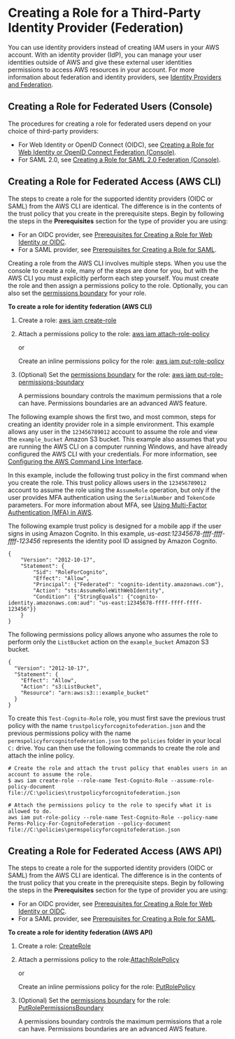 # Creating a Role for a Third\-Party Identity Provider \(Federation\)<a name="id_roles_create_for-idp"></a>

You can use identity providers instead of creating IAM users in your AWS account\. With an identity provider \(IdP\), you can manage your user identities outside of AWS and give these external user identities permissions to access AWS resources in your account\. For more information about federation and identity providers, see [Identity Providers and Federation](id_roles_providers.md)\.

## Creating a Role for Federated Users \(Console\)<a name="roles-creatingrole-federated-users-console"></a>

The procedures for creating a role for federated users depend on your choice of third\-party providers:
+ For Web Identity or OpenID Connect \(OIDC\), see [Creating a Role for Web Identity or OpenID Connect Federation \(Console\)](id_roles_create_for-idp_oidc.md)\.
+ For SAML 2\.0, see [Creating a Role for SAML 2\.0 Federation \(Console\)](id_roles_create_for-idp_saml.md)\.

## Creating a Role for Federated Access \(AWS CLI\)<a name="roles-creatingrole-identityprovider-cli"></a>

The steps to create a role for the supported identity providers \(OIDC or SAML\) from the AWS CLI are identical\. The difference is in the contents of the trust policy that you create in the prerequisite steps\. Begin by following the steps in the **Prerequisites** section for the type of provider you are using:
+ For an OIDC provider, see [Prerequisites for Creating a Role for Web Identity or OIDC](id_roles_create_for-idp_oidc.md#idp_oidc_Prerequisites)\.
+ For a SAML provider, see [Prerequisites for Creating a Role for SAML](id_roles_create_for-idp_saml.md#idp_saml_Prerequisites)\.

Creating a role from the AWS CLI involves multiple steps\. When you use the console to create a role, many of the steps are done for you, but with the AWS CLI you must explicitly perform each step yourself\. You must create the role and then assign a permissions policy to the role\. Optionally, you can also set the [permissions boundary](access_policies_boundaries.md) for your role\.

**To create a role for identity federation \(AWS CLI\)**

1. Create a role: [aws iam create\-role](http://docs.aws.amazon.com/cli/latest/reference/iam/create-role.html)

1. Attach a permissions policy to the role: [aws iam attach\-role\-policy](http://docs.aws.amazon.com/cli/latest/reference/iam/attach-role-policy.html)

    or

   Create an inline permissions policy for the role: [aws iam put\-role\-policy](http://docs.aws.amazon.com/cli/latest/reference/iam/put-role-policy.html)

1. \(Optional\) Set the [permissions boundary](access_policies_boundaries.md) for the role: [aws iam put\-role\-permissions\-boundary](http://docs.aws.amazon.com/cli/latest/reference/iam/put-role-permissions-boundary.html)

   A permissions boundary controls the maximum permissions that a role can have\. Permissions boundaries are an advanced AWS feature\.

The following example shows the first two, and most common, steps for creating an identity provider role in a simple environment\. This example allows any user in the `123456789012` account to assume the role and view the `example_bucket` Amazon S3 bucket\. This example also assumes that you are running the AWS CLI on a computer running Windows, and have already configured the AWS CLI with your credentials\. For more information, see [Configuring the AWS Command Line Interface](http://docs.aws.amazon.com/cli/latest/userguide/cli-chap-getting-started.html)\.

In this example, include the following trust policy in the first command when you create the role\. This trust policy allows users in the `123456789012` account to assume the role using the `AssumeRole` operation, but only if the user provides MFA authentication using the `SerialNumber` and `TokenCode` parameters\. For more information about MFA, see [Using Multi\-Factor Authentication \(MFA\) in AWS](id_credentials_mfa.md)\.

The following example trust policy is designed for a mobile app if the user signs in using Amazon Cognito\. In this example, *us\-east:12345678\-ffff\-ffff\-ffff\-123456* represents the identity pool ID assigned by Amazon Cognito\.

```
{
    "Version": "2012-10-17",
    "Statement": {
        "Sid": "RoleForCognito",
        "Effect": "Allow",
        "Principal": {"Federated": "cognito-identity.amazonaws.com"},
        "Action": "sts:AssumeRoleWithWebIdentity",
        "Condition": {"StringEquals": {"cognito-identity.amazonaws.com:aud": "us-east:12345678-ffff-ffff-ffff-123456"}}
    }
}
```

The following permissions policy allows anyone who assumes the role to perform only the `ListBucket` action on the `example_bucket` Amazon S3 bucket\.

```
{
  "Version": "2012-10-17",
  "Statement": {
    "Effect": "Allow",
    "Action": "s3:ListBucket",
    "Resource": "arn:aws:s3:::example_bucket"
  }
}
```

To create this `Test-Cognito-Role` role, you must first save the previous trust policy with the name `trustpolicyforcognitofederation.json` and the previous permissions policy with the name `permspolicyforcognitofederation.json` to the `policies` folder in your local `C:` drive\. You can then use the following commands to create the role and attach the inline policy\.

```
# Create the role and attach the trust policy that enables users in an account to assume the role.
$ aws iam create-role --role-name Test-Cognito-Role --assume-role-policy-document file://C:\policies\trustpolicyforcognitofederation.json

# Attach the permissions policy to the role to specify what it is allowed to do.
aws iam put-role-policy --role-name Test-Cognito-Role --policy-name Perms-Policy-For-CognitoFederation --policy-document file://C:\policies\permspolicyforcognitofederation.json
```

## Creating a Role for Federated Access \(AWS API\)<a name="roles-creatingrole-identityprovider-api"></a>

The steps to create a role for the supported identity providers \(OIDC or SAML\) from the AWS CLI are identical\. The difference is in the contents of the trust policy that you create in the prerequisite steps\. Begin by following the steps in the **Prerequisites** section for the type of provider you are using:
+ For an OIDC provider, see [Prerequisites for Creating a Role for Web Identity or OIDC](id_roles_create_for-idp_oidc.md#idp_oidc_Prerequisites)\.
+ For a SAML provider, see [Prerequisites for Creating a Role for SAML](id_roles_create_for-idp_saml.md#idp_saml_Prerequisites)\.

**To create a role for identity federation \(AWS API\)**

1. Create a role: [CreateRole](http://docs.aws.amazon.com/IAM/latest/APIReference/API_CreateRole.html)

1. Attach a permissions policy to the role:[AttachRolePolicy](http://docs.aws.amazon.com/IAM/latest/APIReference/API_AttachRolePolicy.html)

    or

   Create an inline permissions policy for the role: [PutRolePolicy](http://docs.aws.amazon.com/IAM/latest/APIReference/API_PutRolePolicy.html)

1. \(Optional\) Set the [permissions boundary](access_policies_boundaries.md) for the role: [PutRolePermissionsBoundary](http://docs.aws.amazon.com/IAM/latest/APIReference/API_PutRolePermissionsBoundary.html)

   A permissions boundary controls the maximum permissions that a role can have\. Permissions boundaries are an advanced AWS feature\.